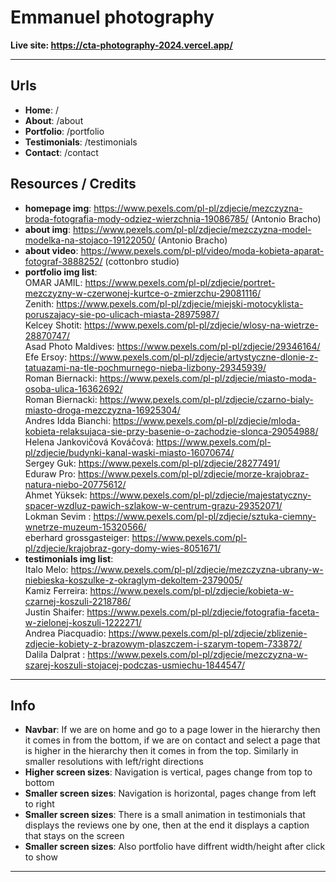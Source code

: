 # Emmanuel photography

**Live site: https://cta-photography-2024.vercel.app/**  


---

## **Urls**

- **Home**: /
- **About**: /about
- **Portfolio**: /portfolio
- **Testimonials**: /testimonials
- **Contact**: /contact

## **Resources / Credits**

- **homepage img**: https://www.pexels.com/pl-pl/zdjecie/mezczyzna-broda-fotografia-mody-odziez-wierzchnia-19086785/ (Antonio Bracho)
- **about img**: https://www.pexels.com/pl-pl/zdjecie/mezczyzna-model-modelka-na-stojaco-19122050/ (Antonio Bracho)
- **about video**: https://www.pexels.com/pl-pl/video/moda-kobieta-aparat-fotograf-3888252/ (cottonbro studio)
- **portfolio img list**: <br>
OMAR JAMIL: https://www.pexels.com/pl-pl/zdjecie/portret-mezczyzny-w-czerwonej-kurtce-o-zmierzchu-29081116/ <br>
Zenith: https://www.pexels.com/pl-pl/zdjecie/miejski-motocyklista-poruszajacy-sie-po-ulicach-miasta-28975987/ <br>
Kelcey Shotit: https://www.pexels.com/pl-pl/zdjecie/wlosy-na-wietrze-28870747/ <br>
Asad Photo Maldives: https://www.pexels.com/pl-pl/zdjecie/29346164/ <br>
Efe Ersoy: https://www.pexels.com/pl-pl/zdjecie/artystyczne-dlonie-z-tatuazami-na-tle-pochmurnego-nieba-lizbony-29345939/ <br>
Roman Biernacki: https://www.pexels.com/pl-pl/zdjecie/miasto-moda-osoba-ulica-16362692/ <br>
Roman Biernacki: https://www.pexels.com/pl-pl/zdjecie/czarno-bialy-miasto-droga-mezczyzna-16925304/ <br>
Andres Idda Bianchi: https://www.pexels.com/pl-pl/zdjecie/mloda-kobieta-relaksujaca-sie-przy-basenie-o-zachodzie-slonca-29054988/ <br>
Helena Jankovičová Kováčová: https://www.pexels.com/pl-pl/zdjecie/budynki-kanal-waski-miasto-16070674/ <br>
Sergey Guk: https://www.pexels.com/pl-pl/zdjecie/28277491/ <br>
Eduraw Pro: https://www.pexels.com/pl-pl/zdjecie/morze-krajobraz-natura-niebo-20775612/ <br>
Ahmet Yüksek: https://www.pexels.com/pl-pl/zdjecie/majestatyczny-spacer-wzdluz-pawich-szlakow-w-centrum-grazu-29352071/ <br>
Lokman Sevim : https://www.pexels.com/pl-pl/zdjecie/sztuka-ciemny-wnetrze-muzeum-15320566/ <br>
eberhard grossgasteiger: https://www.pexels.com/pl-pl/zdjecie/krajobraz-gory-domy-wies-8051671/ <br>
- **testimonials img list**: <br>
Italo Melo: https://www.pexels.com/pl-pl/zdjecie/mezczyzna-ubrany-w-niebieska-koszulke-z-okraglym-dekoltem-2379005/ <br>
Kamiz Ferreira: https://www.pexels.com/pl-pl/zdjecie/kobieta-w-czarnej-koszuli-2218786/ <br>
Justin Shaifer: https://www.pexels.com/pl-pl/zdjecie/fotografia-faceta-w-zielonej-koszuli-1222271/ <br>
Andrea Piacquadio: https://www.pexels.com/pl-pl/zdjecie/zblizenie-zdjecie-kobiety-z-brazowym-plaszczem-i-szarym-topem-733872/ <br>
Dalila Dalprat : https://www.pexels.com/pl-pl/zdjecie/mezczyzna-w-szarej-koszuli-stojacej-podczas-usmiechu-1844547/ <br>
  
---

## **Info**

- **Navbar**: If we are on home and go to a page lower in the hierarchy then it comes in from the bottom, if we are on contact and select a page that is higher in the hierarchy then it comes in from the top. Similarly in smaller resolutions with left/right directions
- **Higher screen sizes**: Navigation is vertical, pages change from top to bottom 
- **Smaller screen sizes**: Navigation is horizontal, pages change from left to right
- **Smaller screen sizes**: There is a small animation in testimonials that displays the reviews one by one, then at the end it displays a caption that stays on the screen
- **Smaller screen sizes**: Also portfolio have diffrent width/height after click to show
---
